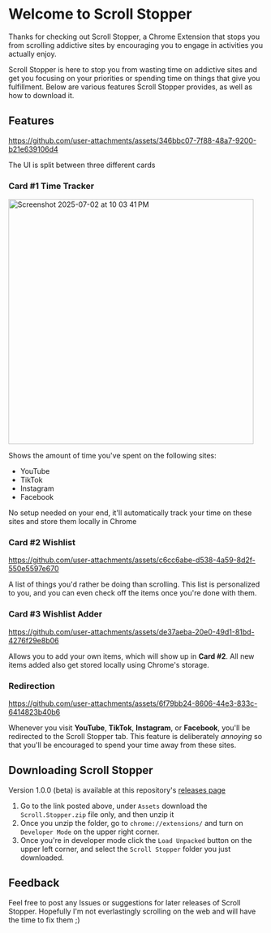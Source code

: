 # Welcome to Scroll Stopper

Thanks for checking out Scroll Stopper, a Chrome Extension that stops you from scrolling addictive sites by encouraging you to engage in activities you actually enjoy.

Scroll Stopper is here to stop you from wasting time on addictive sites and get you focusing on your priorities or spending time on things that give you fulfillment. Below are various features Scroll Stopper provides, as well as how to download it.



## Features

https://github.com/user-attachments/assets/346bbc07-7f88-48a7-9200-b21e639106d4

The UI is split between three different cards

### Card #1 Time Tracker

<img width="483" alt="Screenshot 2025-07-02 at 10 03 41 PM" src="https://github.com/user-attachments/assets/e0d1d421-6ba7-4053-97a3-9e1833a29c07" />

Shows the amount of time you've spent on the following sites:
* YouTube
* TikTok
* Instagram
* Facebook 
<p>No setup needed on your end, it'll automatically track your time on these sites and store them locally in Chrome</p>

### Card #2 Wishlist

https://github.com/user-attachments/assets/c6cc6abe-d538-4a59-8d2f-550e5597e670

A list of things you'd rather be doing than scrolling. This list is personalized to you, and you can even check off the items once you're done with them. 

### Card #3 Wishlist Adder

https://github.com/user-attachments/assets/de37aeba-20e0-49d1-81bd-4276f29e8b06

Allows you to add your own items, which will show up in **Card #2**. All new items added also get stored locally using Chrome's storage.

### Redirection 

https://github.com/user-attachments/assets/6f79bb24-8606-44e3-833c-6414823b40b6

Whenever you visit **YouTube**, **TikTok**, **Instagram**, or **Facebook**, you'll be redirected to the Scroll Stopper tab. This feature is deliberately *annoying* so that you'll be encouraged to spend your time away from these sites.

## Downloading Scroll Stopper

Version 1.0.0 (beta) is available at this repository's [releases page](https://github.com/saeephalke/ScrollStopper/releases)

1. Go to the link posted above, under `Assets` download the `Scroll.Stopper.zip` file only, and then unzip it
2. Once you unzip the folder, go to `chrome://extensions/` and turn on `Developer Mode` on the upper right corner.
3. Once you're in developer mode click the `Load Unpacked` button on the upper left corner, and select the `Scroll Stopper` folder you just downloaded.

## Feedback

Feel free to post any Issues or suggestions for later releases of Scroll Stopper. Hopefully I'm not everlastingly scrolling on the web and will have the time to fix them ;) 
